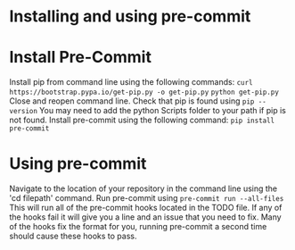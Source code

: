 # Installing and using pre-commit

# Install Pre-Commit

Install pip from command line using the following commands:
`curl https://bootstrap.pypa.io/get-pip.py -o get-pip.py`
`python get-pip.py`
Close and reopen command line. Check that pip is found using `pip --version` You may need to add the python Scripts folder to your path if pip is not found.
Install pre-commit using the following command:
`pip install pre-commit`

# Using pre-commit

Navigate to the location of your repository in the command line using the 'cd filepath' command.
Run pre-commit using `pre-commit run --all-files`
This will run all of the pre-commit hooks located in the TODO file. If any of the hooks fail it will give you a line and an issue that you need to fix. Many of the hooks fix the format for you, running pre-commit a second time should cause these hooks to pass.
